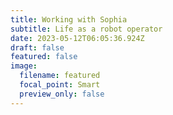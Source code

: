 ```yaml
---
title: Working with Sophia
subtitle: Life as a robot operator
date: 2023-05-12T06:05:36.924Z
draft: false
featured: false
image:
  filename: featured
  focal_point: Smart
  preview_only: false
---
```

